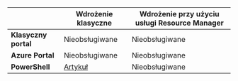 |  | **Wdrożenie klasyczne**  | **Wdrożenie przy użyciu usługi Resource Manager**|
|-----------------------------|-------------|---------------------|
| **Klasyczny portal**          | Nieobsługiwane          | Nieobsługiwane                  |
| **Azure Portal**            | Nieobsługiwane         | Nieobsługiwane                  |
| **PowerShell** | [Artykuł](../articles/expressroute/expressroute-howto-coexist-classic.md) | Nieobsługiwane |



<!--HONumber=Jun16_HO2-->


